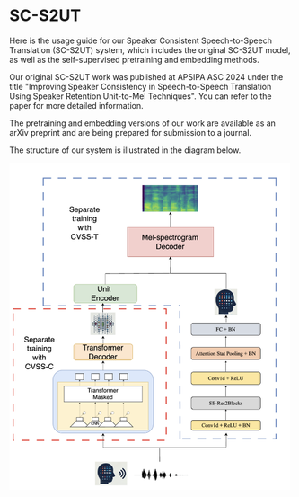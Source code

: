 # SC-S2UT

Here is the usage guide for our Speaker Consistent Speech-to-Speech Translation (SC-S2UT) system, which includes the original SC-S2UT model, as well as the self-supervised pretraining and embedding methods.

Our original SC-S2UT work was published at APSIPA ASC 2024 under the title "Improving Speaker Consistency in Speech-to-Speech Translation Using Speaker Retention Unit-to-Mel Techniques". You can refer to the paper for more detailed information. 

The pretraining and embedding versions of our work are available as an arXiv preprint and are being prepared for submission to a journal.

The structure of our system is illustrated in the diagram below. 

<img src="figure/structure.png" alt="Figure1: Speaker Retention Unit-to-Mel based Speaker Consistency S2UT System Workflow Overview" width="500">



